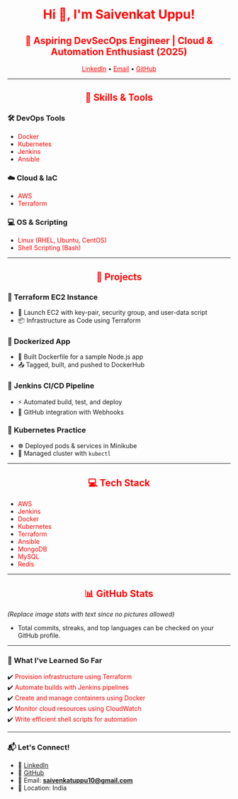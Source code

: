 <!-- Header -->
<h1 align="center" style="color:red;">Hi 👋, I'm Saivenkat Uppu!</h1>

<h2 align="center" style="color:red;">🚀 Aspiring DevSecOps Engineer | Cloud & Automation Enthusiast (2025)</h2>

<p align="center">
  <a href="https://linkedin.com/in/saivenkatuppu" target="_blank" style="color:red;">LinkedIn</a> •
  <a href="mailto:saivenkatuppu10@gmail.com" style="color:red;">Email</a> •
  <a href="https://github.com/saivenkatuppu" target="_blank" style="color:red;">GitHub</a>
</p>

---

<h2 align="center" style="color:red;">🚀 Skills & Tools</h2>

### 🛠️ DevOps Tools
- <span style="color:red;">Docker</span>  
- <span style="color:red;">Kubernetes</span>  
- <span style="color:red;">Jenkins</span>  
- <span style="color:red;">Ansible</span>  

### ☁️ Cloud & IaC
- <span style="color:red;">AWS</span>  
- <span style="color:red;">Terraform</span>  

### 💻 OS & Scripting
- <span style="color:red;">Linux (RHEL, Ubuntu, CentOS)</span>  
- <span style="color:red;">Shell Scripting (Bash)</span>  

---

<h2 align="center" style="color:red;">📁 Projects</h2>

### 🔹 Terraform EC2 Instance
- 🚀 Launch EC2 with key-pair, security group, and user-data script  
- 📦 Infrastructure as Code using Terraform  

### 🔹 Dockerized App
- 🐳 Built Dockerfile for a sample Node.js app  
- 📤 Tagged, built, and pushed to DockerHub  

### 🔹 Jenkins CI/CD Pipeline
- ⚡ Automated build, test, and deploy  
- 🔗 GitHub integration with Webhooks  

### 🔹 Kubernetes Practice
- ☸️ Deployed pods & services in Minikube  
- 🔧 Managed cluster with `kubectl`  

---

<h2 align="center" style="color:red;">💻 Tech Stack</h2>

- <span style="color:red;">AWS</span>  
- <span style="color:red;">Jenkins</span>  
- <span style="color:red;">Docker</span>  
- <span style="color:red;">Kubernetes</span>  
- <span style="color:red;">Terraform</span>  
- <span style="color:red;">Ansible</span>  
- <span style="color:red;">MongoDB</span>  
- <span style="color:red;">MySQL</span>  
- <span style="color:red;">Redis</span>  

---

<h2 align="center" style="color:red;">📊 GitHub Stats</h2>

*(Replace image stats with text since no pictures allowed)*  

- Total commits, streaks, and top languages can be checked on your GitHub profile.  

---

### 🧠 What I’ve Learned So Far
✔️ <span style="color:red;">Provision infrastructure using Terraform</span>  
✔️ <span style="color:red;">Automate builds with Jenkins pipelines</span>  
✔️ <span style="color:red;">Create and manage containers using Docker</span>  
✔️ <span style="color:red;">Monitor cloud resources using CloudWatch</span>  
✔️ <span style="color:red;">Write efficient shell scripts for automation</span>  

---

### 📬 Let's Connect!
- 🔗 [LinkedIn](https://linkedin.com/in/saivenkatuppu)  
- 📂 [GitHub](https://github.com/saivenkatuppu)  
- 📧 Email: **saivenkatuppu10@gmail.com**  
- 📍 Location: India  
